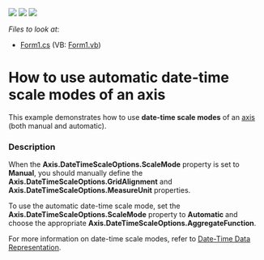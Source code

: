 <!-- default badges list -->
![](https://img.shields.io/endpoint?url=https://codecentral.devexpress.com/api/v1/VersionRange/128575848/13.1.4%2B)
[![](https://img.shields.io/badge/Open_in_DevExpress_Support_Center-FF7200?style=flat-square&logo=DevExpress&logoColor=white)](https://supportcenter.devexpress.com/ticket/details/E1531)
[![](https://img.shields.io/badge/📖_How_to_use_DevExpress_Examples-e9f6fc?style=flat-square)](https://docs.devexpress.com/GeneralInformation/403183)
<!-- default badges end -->
<!-- default file list -->
*Files to look at*:

* [Form1.cs](./CS/Form1.cs) (VB: [Form1.vb](./VB/Form1.vb))
<!-- default file list end -->
# How to use automatic date-time scale modes of an axis


<p>This example demonstrates how to use <strong>date-time scale modes</strong> of an <a href="http://devexpress.com/Help/Content.aspx?help=XtraCharts&document=CustomDocument6016.htm"><u>axis</u></a> (both manual and automatic).</p>


<h3>Description</h3>

<p>When the <strong>Axis</strong><strong>.DateTimeScale</strong><strong>Options.Scale</strong><strong>Mode</strong> property is set to <strong>Manual</strong>, you should manually define the <strong>Axis</strong><strong>.DateTime</strong><strong>ScaleOptions.</strong><strong>GridAlignment</strong> and <strong>Axis</strong><strong>.DateTime</strong><strong>ScaleOptions.</strong><strong>MeasureUnit</strong> properties. </p><p>To use the automatic date-time scale mode, set the <strong>Axis.DateTimeScaleOptions.ScaleMode</strong> property to <strong>Automatic</strong><strong> </strong>and choose the appropriate <strong>Axis.DateTimeScaleOptions.</strong><strong>AggregateFunction</strong>.</p><p>For more information on date-time scale modes, refer to <a href="http://help.devexpress.com/#WindowsForms/CustomDocument6247/Overview"><u>Date-Time Data Representation</u></a>.</p>

<br/>



